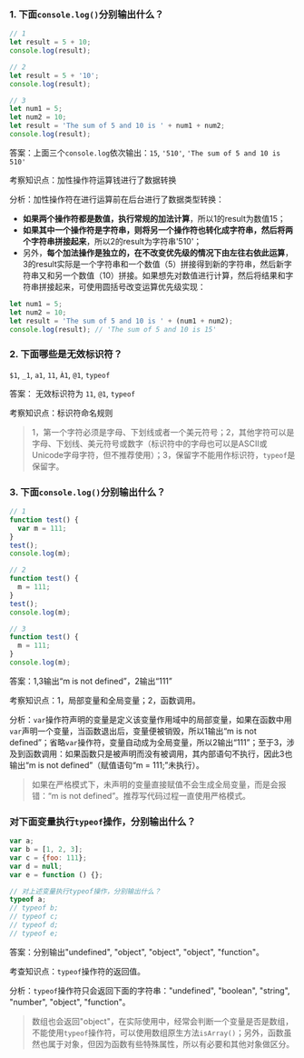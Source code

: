 ### 1. 下面`console.log()`分别输出什么？

```js
// 1
let result = 5 + 10;
console.log(result);
```

```js
// 2
let result = 5 + '10';
console.log(result);
```

```js
// 3
let num1 = 5;
let num2 = 10;
let result = 'The sum of 5 and 10 is ' + num1 + num2;
console.log(result);
```

答案：上面三个`console.log`依次输出：`15`, `'510'`, `'The sum of 5 and 10 is 510'`   

考察知识点：加性操作符运算钱进行了数据转换    

分析：加性操作符在进行运算前在后台进行了数据类型转换：   

- **如果两个操作符都是数值，执行常规的加法计算**，所以1的result为数值15；
- **如果其中一个操作符是字符串，则将另一个操作符也转化成字符串，然后将两个字符串拼接起来**，所以2的result为字符串'510'；
- 另外，**每个加法操作是独立的，在不改变优先级的情况下由左往右依此运算**，3的result实际是一个字符串和一个数值（5）拼接得到新的字符串，然后新字符串又和另一个数值（10）拼接。如果想先对数值进行计算，然后将结果和字符串拼接起来，可使用圆括号改变运算优先级实现：

```js
let num1 = 5;
let num2 = 10;
let result = 'The sum of 5 and 10 is ' + (num1 + num2);
console.log(result); // 'The sum of 5 and 10 is 15'
```

### 2. 下面哪些是无效标识符？

`$1`, `_1`, `a1`, `11`, `À1`, `@1`, `typeof`   

答案： 无效标识符为 `11`, `@1`, `typeof`   

考察知识点：标识符命名规则   

> 1，第一个字符必须是字母、下划线或者一个美元符号；2，其他字符可以是字母、下划线、美元符号或数字（标识符中的字母也可以是ASCII或Unicode字母字符，但不推荐使用）；3，保留字不能用作标识符，`typeof`是保留字。

### 3. 下面`console.log()`分别输出什么？

```js
// 1
function test() {
  var m = 111;
}
test();
console.log(m);
```

```js
// 2
function test() {
  m = 111;
}
test();
console.log(m);
```

```js
// 3
function test() {
  m = 111;
}
console.log(m);
```

答案：1,3输出“m is not defined”，2输出“111”   

考察知识点：1，局部变量和全局变量；2，函数调用。   

分析：`var`操作符声明的变量是定义该变量作用域中的局部变量，如果在函数中用`var`声明一个变量，当函数退出后，变量便被销毁，所以1输出“m is not defined”；省略`var`操作符，变量自动成为全局变量，所以2输出“111”；至于3，涉及到函数调用：如果函数只是被声明而没有被调用，其内部语句不执行，因此3也输出“m is not defined”（赋值语句“m = 111;”未执行）。   

> 如果在严格模式下，未声明的变量直接赋值不会生成全局变量，而是会报错：“m is not defined”。推荐写代码过程一直使用严格模式。   

### 对下面变量执行`typeof`操作，分别输出什么？

```js
var a;
var b = [1, 2, 3];
var c = {foo: 111};
var d = null;
var e = function () {};

// 对上述变量执行typeof操作，分别输出什么？
typeof a;
// typeof b;
// typeof c;
// typeof d;
// typeof e;
```

答案：分别输出"undefined", "object", "object", "object", "function"。   

考查知识点：`typeof`操作符的返回值。   

分析：`typeof`操作符只会返回下面的字符串："undefined", "boolean", "string", "number", "object", "function"。   

> 数组也会返回"object"，在实际使用中，经常会判断一个变量是否是数组，不能使用`typeof`操作符，可以使用数组原生方法`isArray()`；另外，函数虽然也属于对象，但因为函数有些特殊属性，所以有必要和其他对象做区分。


